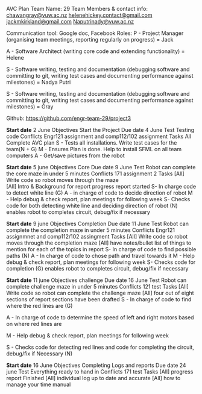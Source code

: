  AVC Plan
Team Name: 29
Team Members & contact info:
chawangray@vuw.ac.nz
helenehickey.contact@gmail.com
jackmkirkland@gmail.com
Naputrinady@vuw.ac.nz

Communication tool:
 Google doc, Facebook
Roles:
P - Project Manager (organising team meetings, reporting regularly on progress) = Jack
 
A - Software Architect (writing core code and extending functionality) = Helene
 
S - Software writing, testing and documentation (debugging software and committing to
git, writing test cases and documenting performance against milestones) = Nadya Putri
 
S - Software writing, testing and documentation (debugging software and committing to
git, writing test cases and documenting performance against milestones) = Gray 
 
Github: https://github.com/engr-team-29/project3
 
 
<b>Start date</b>
2 June
Objectives
Start the Project
Due date
4 June
Test
Testing code
Conflicts
Engr121 assignment and comp112/102 assignment
Tasks
All Complete AVC plan
S - Tests all installations. Write test cases for the team(N + G)
M - Ensures Plan is done.
Help to install SFML on all team computers
A - Get/save pictures from the robot



<b>Start date</b>
5 june
Objectives
Core
Due date
9 June
Test
Robot can complete the core maze in under 5 minutes
Conflicts
171 assignment 2
Tasks
[All] Write code so robot moves through the maze  
[All] Intro & Background for
report progress report
started
S- In charge code to detect white line (G)
A - in charge of code to decide direction of robot
M - Help debug & check report, plan meetings for following week
S- Checks code for both detecting white line and deciding direction of robot (N)
enables robot to completes
circuit, debug/fix if
necessary



<b>Start date</b>
9 june
Objectives
Completion
Due date
11 June
Test
Robot can complete the completion maze in under 5 minutes
Conflicts
Engr121 assignmnet and comp112/102 assingment
Tasks
[All] Write code so robot moves through the completion maze
[All] have notes/bullet list of things to mention for each of the topics in report
S- In charge of code to find possible paths (N)
A - In charge of code to chose path and travel towards it
M - Help debug & check report, plan meetings for following week
S- Checks code for completion (G)
enables robot to completes
circuit, debug/fix if
necessary



<b>Start date</b>
 11 june
Objectives
 challenge
Due date
16 June 
Test
Robot can complete challenge maze in under 5 minutes
Conflicts
 121 test
Tasks
[All] Write code so robot can complete the challenge maze 
[All] four out of eight sections of report sections have been drafted
S - In charge of code to find where the red lines are (G)
 
A - In charge of code to determine the speed of left and right motors based on where red lines are
 
M - Help debug & check
report, plan meetings for following week
 
S - Checks code for detecting red lines and code for completing the
circuit, debug/fix if
Necessary (N)

<b>Start date</b>
16 June
Objectives
Completing Logs and reports
Due date
24 june
Test
Everything ready to hand in
Conflicts
171 test
Tasks
[All]  progress report
Finished
[All] individual log up to date and accurate 
[All] how to manage your time manual
